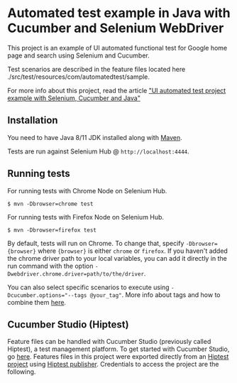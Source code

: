 # Automated test example in Java with Cucumber and Selenium WebDriver #

This project is an example of UI automated functional test for Google home page and search using Selenium and Cucumber.

Test scenarios are described in the feature files located here ./src/test/resources/com/automatedtest/sample.

For more info about this project, read the article ["UI automated test project example with Selenium, Cucumber and Java"](https://medium.com/@lucie.duchemin/ui-automated-test-project-example-with-selenium-cucumber-and-java-b33788bd11c4)

## Installation ##

You need to have Java 8/11 JDK installed along with [Maven](https://maven.apache.org/download.cgi).

Tests are run against Selenium Hub @ `http://localhost:4444`.

## Running tests ##

For running tests with Chrome Node on Selenium Hub.
```console
$ mvn -Dbrowser=chrome test
```

For running tests with Firefox Node on Selenium Hub.
```console
$ mvn -Dbrowser=firefox test
```

By default, tests will run on Chrome. To change that, specify `-Dbrowser={browser}` where `{browser}` is either `chrome` or `firefox`. If you haven't added the chrome driver path to your local variables, you can add it directly in the run command with the option `-Dwebdriver.chrome.driver=path/to/the/driver`.

You can also select specific scenarios to execute using `-Dcucumber.options="--tags @your_tag"`. More info about tags and how to combine them [here](https://github.com/cucumber/cucumber/tree/master/tag-expressions).

## Cucumber Studio (Hiptest) ##

Feature files can be handled with Cucumber Studio (previously called Hiptest), a test management platform. To get started with Cucumber Studio, 
go [here](https://cucumber.io/tools/cucumberstudio/getting-started-with-behavior-driven-development/). Features files in 
this project were exported directly from an [Hiptest project](https://studio.cucumber.io/projects/102008) using 
[Hiptest publisher](https://github.com/hiptest/hiptest-publisher). Credentials to access the project are the following.
